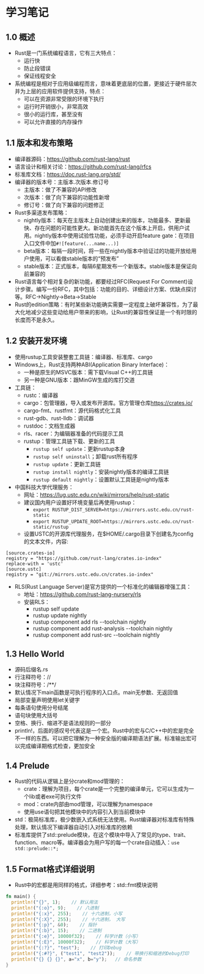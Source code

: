 # 学习笔记

## 1.0 概述

* Rust是一门系统编程语言，它有三大特点：
  * 运行快
  * 防止段错误
  * 保证线程安全
* 系统编程是相对于应用级编程而言，意味着更底层的位置，更接近于硬件层次并为上层的应用软件提供支持，特点：
  * 可以在资源非常受限的环境下执行
  * 运行时开销很小，非常高效
  * 很小的运行库，甚至没有
  * 可以允许直接的内存操作

## 1.1 版本和发布策略

* 编译器源码：<https://github.com/rust-lang/rust>
* 语言设计和相关讨论：<https://github.com/rust-lang/rfcs>
* 标准库文档：<https://doc.rust-lang.org/std/>
* 编译器的版本号：主版本.次版本.修订号
  * 主版本：做了不兼容的API修改
  * 次版本：做了向下兼容的功能性新增
  * 修订号：做了向下兼容的问题修正
* Rust多渠道发布策略：
  * nightly版本：每天在主版本上自动创建出来的版本，功能最多、更新最快、存在问题的可能性更大。新功能首先在这个版本上开启，供用户试用。nightly版本中使用试验性功能，必须手动开启feature gate：在项目入口文件中加` #![feature(...name...)] `
  * beta版本：每隔一段时间，将一些在nightly版本中验证过的功能开放给用户使用，可以看做stable版本的“预发布”
  * stable版本：正式版本，每隔6星期发布一个新版本。stable版本是保证向前兼容的
* Rust语言每个相对复杂的新功能，都要经过RFC(Request For Comment)设计步骤。编写一份RFC，其中包括：功能的目的、详细设计方案、优缺点探讨等。RFC->Nightly->Beta->Stable
* Rust的edition策略：有时某些新功能确实需要一定程度上破坏兼容性，为了最大化地减少这些变动给用户带来的影响，让Rust的兼容性保证是一个有时限的长度而不是永久。

## 1.2 安装开发环境

* 使用rustup工具安装整套工具链：编译器、标准库、cargo
* Windows上，Rust支持两种ABI(Application Binary Interface)：
  * 一种是原生的MSVC版本：需下载Visual C++的工具链
  * 另一种是GNU版本：跟MinGW生成的库打交道
* 工具链：
  * rustc：编译器
  * cargo：包管理器，导入或发布开源库。官方管理仓库<https://crates.io/>
  * cargo-fmt、rustfmt：源代码格式化工具
  * rust-gdb、rust-lldb：调试器
  * rustdoc：文档生成器
  * rls、racer：为编辑器准备的代码提示工具
  * rustup：管理工具链下载、更新的工具
    * ` rustup self update `：更新rustup本身
    * ` rustup self uninstall `；卸载rust所有程序
    * ` rustup update `：更新工具链
    * ` rustup install nightly `：安装nightly版本的编译工具链
    * ` rustup default nightly `：设置默认工具链是nightly版本
* 中国科技大学代理服务：
  * 网址：<https://lug.ustc.edu.cn/wiki/mirrors/help/rust-static>
  * 建议国内用户设置好环境变量后再使用rustup：
    * ` export RUSTUP_DIST_SERVER=https://mirrors.ustc.edu.cn/rust-static `
    * ` export RUSTUP_UPDATE_ROOT=https://mirrors.ustc.edu.cn/rust-static/rustup `
  * 设置USTC的开源库代理服务，在$HOME/.cargo目录下创建名为config的文本文件，内容:

```text
[source.crates-io]
registry = "https://github.com/rust-lang/crates.io-index"
replace-with = 'ustc'
[source.ustc]
registry = "git://mirrors.ustc.edu.cn/crates.io-index"
```

* RLS(Rust Language Server)是官方提供的一个标准化的编辑器增强工具：
  * 地址：<https://github.com/rust-lang-nursery/rls>
  * 安装RLS：
    * rustup self update
    * rustup update nightly
    * rustup component add rls --toolchain nightly
    * rustup component add rust-analysis --toolchain nightly
    * rustup component add rust-src --toolchain nightly

## 1.3 Hello World

* 源码后缀名.rs
* 行注释符号：//
* 块注释符号：/**/
* 默认情况下main函数是可执行程序的入口点。main无参数、无返回值
* 局部变量声明使用let关键字
* 每条语句使用分号结尾
* 语句块使用大括号
* 空格、换行、缩进不是语法规则的一部分
* println!，后面的感叹号代表这是一个宏。Rust中的宏与C/C++中的宏是完全不一样的东西。可以把它理解为一种安全版的编译期语法扩展。标准输出宏可以完成编译期格式检查，更加安全

## 1.4 Prelude

* Rust的代码从逻辑上是分crate和mod管理的：
  * crate：理解为项目，每个crate是一个完整的编译单元，它可以生成为一个lib或者exe可执行文件
  * mod：crate内部由mod管理，可以理解为namespace
  * 使用use语句把其他模块中的内容引入到当前模块中
* std：极简标准库，极少数嵌入式系统无法使用。Rust编译器对标准库有特殊处理，默认情况下编译器自动引入对标准库的依赖
* 标准库提供了std::prelude模块，在这个模块中导入了常见的type、trait、function、macro等。编译器会为用户写的每一个crate自动插入：` use std::prelude::*; `

## 1.5 Format格式详细说明

* Rust中的宏都是用同样的格式，详细参考：std::fmt模块说明

```rust
fn main() {
  println!("{}", 1);    // 默认用法
  println!("{:o}", 9);    // 八进制
  println!("{:x}", 255);    // 十六进制，小写
  println!("{:X}", 255);    // 十六进制， 大写
  println!("{:p}", &0);    // 指针
  println!("{:b}", 15);    // 二进制
  println!("{:e}", 10000f32);    // 科学计数（小写）
  println!("{:E}", 10000f32);    // 科学计数（大写）
  println!("{:?}", "test");    // 打印Debug
  println!("{:#?}", ("test1", "test2"));    // 带换行和缩进的Debug打印
  println!("{} {} {}", a="x", b="y");   // 命名参数
}
```
